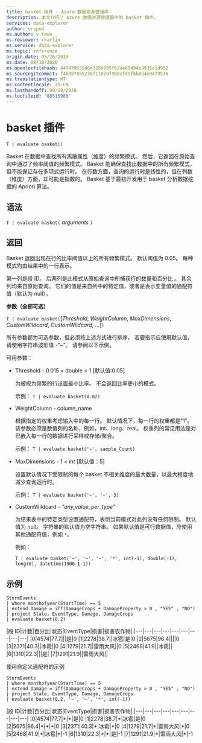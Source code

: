 ```yaml
---
title: basket 插件 - Azure 数据资源管理库
description: 本文介绍了 Azure 数据资源管理器中的 basket 插件。
services: data-explorer
author: orspod
ms.author: v-tawe
ms.reviewer: rkarlin
ms.service: data-explorer
ms.topic: reference
origin.date: 05/26/2019
ms.date: 08/18/2020
ms.openlocfilehash: 44f479535d6e328d995f62ae85494b3935d1d932
ms.sourcegitcommit: f4bd97855236f11020f968cfd5fbb0a4e84f9576
ms.translationtype: HT
ms.contentlocale: zh-CN
ms.lasthandoff: 08/18/2020
ms.locfileid: "88515988"
---
```

# <a name="basket-plugin"></a>basket 插件

```kusto
T | evaluate basket()
```

Basket 在数据中查找所有离散属性（维度）的频繁模式。 然后，它返回在原始查询中通过了频率阈值的频繁模式。 Basket 能确保查找出数据中的所有频繁模式，但不能保证存在多项式运行时。 在行数方面，查询的运行时是线性的，但在列数（维度）方面，却可能是指数的。 Basket 基于最初开发用于 basket 分析数据挖掘的 Apriori 算法。

## <a name="syntax"></a>语法

`T | evaluate basket(` *arguments* `)`

## <a name="returns"></a>返回

Basket 返回出现在行的比率阈值以上的所有频繁模式。 默认阈值为 0.05。 每种模式均由结果中的一行表示。

第一列是段 ID。 后两列是此模式从原始查询中所捕获行的数量和百分比 。 其余列均来自原始查询。
它们的值是来自列中的特定值，或者是表示变量值的通配符值（默认为 null）。

**参数（全部可选）**

`T | evaluate basket(`[*Threshold*, *WeightColumn*, *MaxDimensions*, *CustomWildcard*, *CustomWildcard*, ...]`)`

所有参数都为可选参数，但必须按上述方式进行排序。 若要指示应使用默认值，请使用字符串波形值 -“~”。 请参阅以下示例。

可用参数：

* Threshold - 0.015 < double < 1 [默认值:0.05]

    为被视为频繁的行设置最小比率。 不会返回比率更小的模式。
    
    示例： `T | evaluate basket(0.02)`

* WeightColumn - column_name

    根据指定的权重考虑输入中的每一行。 默认情况下，每一行的权重都是“1”。 该参数必须是数值列的名称，例如，int、long、real。 权重列的常见用法是对已嵌入每一行的数据进行采样或存储/聚合。

    示例： `T | evaluate basket('~', sample_Count)`

* MaxDimensions - 1 < *int* [默认值：5]

    设置默认情况下受限制的每个 basket 不相关维度的最大数量，以最大程度地减少查询运行时。

    示例： `T | evaluate basket('~', '~', 3)`

* CustomWildcard - *"any_value_per_type"*

    为结果表中的特定类型设置通配符，表明当前模式对此列没有任何限制。
    默认值为 null。 字符串的默认值为空字符串。 如果默认值是可行数据值，应使用其他通配符值，例如 `*`。

    例如：

     `T | evaluate basket('~', '~', '~', '*', int(-1), double(-1), long(0), datetime(1900-1-1))`

## <a name="example"></a>示例

<!-- csl: https://help.kusto.chinacloudapi.cn:443/Samples -->
```kusto
StormEvents 
| where monthofyear(StartTime) == 5
| extend Damage = iff(DamageCrops + DamageProperty > 0 , "YES" , "NO")
| project State, EventType, Damage, DamageCrops
| evaluate basket(0.2)
```

|段 ID|计数|百分比|状态|EventType|损害|损害农作物|
|---|---|---|---|---|---|---|---|---|
|0|4574|77.7|||是|0
|1|2278|38.7||冰雹|是|0
|2|5675|96.4||||0
|3|2371|40.3||冰雹||0
|4|1279|21.7||雷雨大风||0
|5|2468|41.9||冰雹||
|6|1310|22.3|||是|
|7|1291|21.9||雷雨大风||

使用自定义通配符的示例

<!-- csl: https://help.kusto.chinacloudapi.cn:443/Samples -->
```kusto
StormEvents 
| where monthofyear(StartTime) == 5
| extend Damage = iff(DamageCrops + DamageProperty > 0 , "YES" , "NO")
| project State, EventType, Damage, DamageCrops
| evaluate basket(0.2, '~', '~', '*', int(-1))
```

|段 ID|计数|百分比|状态|EventType|损害|损害农作物|
|---|---|---|---|---|---|---|---|---|
|0|4574|77.7|\*|\*|是|0
|1|2278|38.7|\*|冰雹|是|0
|2|5675|96.4|\*|\*|\*|0
|3|2371|40.3|\*|冰雹|\*|0
|4|1279|21.7|\*|雷雨大风|\*|0
|5|2468|41.9|\*|冰雹|\*|-1
|6|1310|22.3|\*|\*|是|-1
|7|1291|21.9|\*|雷雨大风|\*|-1
